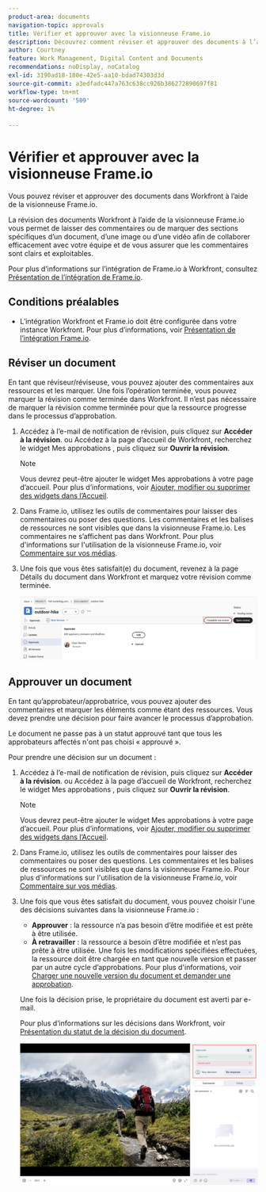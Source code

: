 ```yaml
---
product-area: documents
navigation-topic: approvals
title: Vérifier et approuver avec la visionneuse Frame.io
description: Découvrez comment réviser et approuver des documents à l’aide de la visionneuse Frame.io.
author: Courtney
feature: Work Management, Digital Content and Documents
recommendations: noDisplay, noCatalog
exl-id: 3190ad18-180e-42e5-aa10-bdad74303d3d
source-git-commit: a3edfadc447a763c638cc926b386272890697f81
workflow-type: tm+mt
source-wordcount: '509'
ht-degree: 1%

---
```


# Vérifier et approuver avec la visionneuse Frame.io

Vous pouvez réviser et approuver des documents dans Workfront à l’aide de la visionneuse Frame.io.

La révision des documents Workfront à l’aide de la visionneuse Frame.io vous permet de laisser des commentaires ou de marquer des sections spécifiques d’un document, d’une image ou d’une vidéo afin de collaborer efficacement avec votre équipe et de vous assurer que les commentaires sont clairs et exploitables.

Pour plus d’informations sur l’intégration de Frame.io à Workfront, consultez [Présentation de l’intégration de Frame.io](/help/quicksilver/review-and-approve-work/native-integrations/frame-io/frame-int-overview.md).


<!--## Access requirements

+++ Expand to view access requirements for the functionality in this article.

<table style="table-layout:auto"> 
 <col> 
 </col> 
 <col> 
 </col> 
 <tbody> 
  <tr> 
   <td role="rowheader">Adobe Workfront package</td> 
   <td> <p> Any</p> </td> 
  </tr> 
  <tr> 
   <td role="rowheader">Adobe Workfront license</td> 
   <td> <p>Request or higher</p>
   <p>Contributor or higher</p> </td> 
  </tr> 
  <tr data-mc-conditions=""> 
   <td role="rowheader">Access level configurations</td> 
   <td> <p>Edit access to Documents</p>  </td> 
  </tr> 
  <tr data-mc-conditions=""> 
   <td role="rowheader">Object permissions</td> 
   <td> <p>Edit access to the object associated with the document</p>  </td> 
  </tr> 
 </tbody> 
</table>

For information, see [Access requirements in Workfront documentation](/help/quicksilver/administration-and-setup/add-users/access-levels-and-object-permissions/access-level-requirements-in-documentation.md).

+++ -->

## Conditions préalables

* L’intégration Workfront et Frame.io doit être configurée dans votre instance Workfront. Pour plus d’informations, voir [Présentation de l’intégration Frame.io](/help/quicksilver/review-and-approve-work/native-integrations/frame-io/frame-int-overview.md#integration-requirements).

## Réviser un document

En tant que réviseur/réviseuse, vous pouvez ajouter des commentaires aux ressources et les marquer. Une fois l’opération terminée, vous pouvez marquer la révision comme terminée dans Workfront. Il n’est pas nécessaire de marquer la révision comme terminée pour que la ressource progresse dans le processus d’approbation.

1. Accédez à l’e-mail de notification de révision, puis cliquez sur **Accéder à la révision**.
ou
Accédez à la page d’accueil de Workfront, recherchez le widget Mes approbations , puis cliquez sur **Ouvrir la révision**.

   >[!NOTE]
   > 
   >Vous devrez peut-être ajouter le widget Mes approbations à votre page d’accueil. Pour plus d’informations, voir [Ajouter, modifier ou supprimer des widgets dans l’Accueil](/help/quicksilver/workfront-basics/using-home/using-the-home-area/add-edit-remove-widgets-in-new-home.md).

1. Dans Frame.io, utilisez les outils de commentaires pour laisser des commentaires ou poser des questions.
Les commentaires et les balises de ressources ne sont visibles que dans la visionneuse Frame.io. Les commentaires ne s’affichent pas dans Workfront. Pour plus d&#39;informations sur l&#39;utilisation de la visionneuse Frame.io, voir [Commentaire sur vos médias](https://help.frame.io/en/articles/9105251-commenting-on-your-media).
1. Une fois que vous êtes satisfait(e) du document, revenez à la page Détails du document dans Workfront et marquez votre révision comme terminée.

   ![Marquer la révision comme terminée](assets/mark-review-complete.png)

## Approuver un document

En tant qu’approbateur/approbatrice, vous pouvez ajouter des commentaires et marquer les éléments comme étant des ressources. Vous devez prendre une décision pour faire avancer le processus d’approbation.

Le document ne passe pas à un statut approuvé tant que tous les approbateurs affectés n&#39;ont pas choisi « approuvé ».

Pour prendre une décision sur un document :

1. Accédez à l’e-mail de notification de révision, puis cliquez sur **Accéder à la révision**.
ou
Accédez à la page d’accueil de Workfront, recherchez le widget Mes approbations , puis cliquez sur **Ouvrir la révision**.

   >[!NOTE]
   > 
   >Vous devrez peut-être ajouter le widget Mes approbations à votre page d’accueil. Pour plus d’informations, voir [Ajouter, modifier ou supprimer des widgets dans l’Accueil](/help/quicksilver/workfront-basics/using-home/using-the-home-area/add-edit-remove-widgets-in-new-home.md).


1. Dans Frame.io, utilisez les outils de commentaires pour laisser des commentaires ou poser des questions. Les commentaires et les balises de ressources ne sont visibles que dans la visionneuse Frame.io. Pour plus d&#39;informations sur l&#39;utilisation de la visionneuse Frame.io, voir [Commentaire sur vos médias](https://help.frame.io/en/articles/9105251-commenting-on-your-media).
1. Une fois que vous êtes satisfait du document, vous pouvez choisir l&#39;une des décisions suivantes dans la visionneuse Frame.io :

   * **Approuver** : la ressource n’a pas besoin d’être modifiée et est prête à être utilisée.
   * **À retravailler** : la ressource a besoin d’être modifiée et n’est pas prête à être utilisée. Une fois les modifications spécifiées effectuées, la ressource doit être chargée en tant que nouvelle version et passer par un autre cycle d’approbations. Pour plus d&#39;informations, voir [Charger une nouvelle version du document et demander une approbation](/help/quicksilver/review-and-approve-work/document-reviews-and-approvals/manage-document-approvals/upload-new-doc-version.md). <!--do they need to tell someone it was uploaded via comment tagging?-->

   Une fois la décision prise, le propriétaire du document est averti par e-mail.

   Pour plus d’informations sur les décisions dans Workfront, voir [Présentation du statut de la décision du document](/help/quicksilver/review-and-approve-work/document-reviews-and-approvals/manage-document-approvals/document-approval-status.md).

   ![Visionneuse et décision Frame](assets/make-decision-frame.png)



<!--is document owner the correct term?-->
